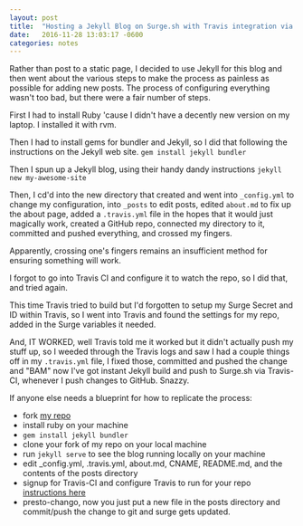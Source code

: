 ```yaml
---
layout: post
title:  "Hosting a Jekyll Blog on Surge.sh with Travis integration via GitHub."
date:   2016-11-28 13:03:17 -0600
categories: notes
---
```


Rather than post to a static page, I decided to use Jekyll for this blog and then went about the various steps to
make the process as painless as possible for adding new posts. The process of configuring everything wasn't too bad,
but there were a fair number of steps.

First I had to install Ruby 'cause I didn't have a decently new version on my laptop. I installed it with rvm.

Then I had to install gems for bundler and Jekyll, so I did that following the instructions on the Jekyll
web site. `gem install jekyll bundler`

Then I spun up a Jekyll blog, using their handy dandy instructions `jekyll new my-awesome-site`

Then, I cd'd into the new directory that created and went into `_config.yml` to change my configuration, into `_posts`
to edit posts, edited `about.md` to fix up the about page, added a `.travis.yml` file in the hopes that it would just
magically work, created a GitHub repo, connected my directory to it, committed and pushed everything, and crossed my
fingers.

Apparently, crossing one's fingers remains an insufficient method for ensuring something will work.

I forgot to go into Travis CI and configure it to watch the repo, so I did that, and tried again.

This time Travis tried to build but I'd forgotten to setup my Surge Secret and ID within Travis, so I went into Travis
and found the settings for my repo, added in the Surge variables it needed. 

And, IT WORKED, well Travis told me it worked
but it didn't actually push my stuff up, so I weeded through the Travis logs and saw I had a couple things off
in my `.travis.yml` file, I fixed those, committed and pushed the change and "BAM" now I've got instant Jekyll
build and push to Surge.sh via Travis-CI, whenever I push changes to GitHub. Snazzy.

If anyone else needs a blueprint for how to replicate the process:

* fork [my repo](https://github.com/P1xt/p1xt-redpanda)
* install ruby on your machine
* `gem install jekyll bundler`
* clone your fork of my repo on your local machine
* run `jekyll serve` to see the blog running locally on your machine
* edit _config.yml, .travis.yml, about.md, CNAME, README.md, and the contents of the posts directory
* signup for Travis-CI and configure Travis to run for your repo [instructions here](https://surge.sh/help/integrating-with-travis-ci)
* presto-chango, now you just put a new file in the posts directory and commit/push the change to git and surge gets
updated.


